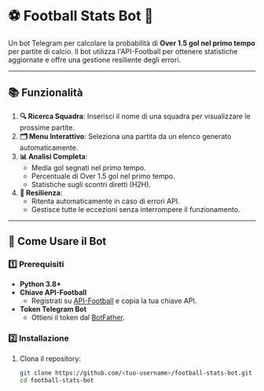 # ⚽ Football Stats Bot 🤖

Un bot Telegram per calcolare la probabilità di **Over 1.5 gol nel primo tempo** per partite di calcio. Il bot utilizza l'API-Football per ottenere statistiche aggiornate e offre una gestione resiliente degli errori.

---

## 📚 Funzionalità
1. **🔍 Ricerca Squadra**: Inserisci il nome di una squadra per visualizzare le prossime partite.
2. **🗂️ Menu Interattivo**: Seleziona una partita da un elenco generato automaticamente.
3. **📊 Analisi Completa**:
   - Media gol segnati nel primo tempo.
   - Percentuale di Over 1.5 gol nel primo tempo.
   - Statistiche sugli scontri diretti (H2H).
4. **🔄 Resilienza**:
   - Ritenta automaticamente in caso di errori API.
   - Gestisce tutte le eccezioni senza interrompere il funzionamento.

---

## 🚀 Come Usare il Bot

### 1️⃣ Prerequisiti
- **Python 3.8+**
- **Chiave API-Football**
  - Registrati su [API-Football](https://www.api-football.com/) e copia la tua chiave API.
- **Token Telegram Bot**
  - Ottieni il token dal [BotFather](https://core.telegram.org/bots#botfather).

### 2️⃣ Installazione
1. Clona il repository:
   ```bash
   git clone https://github.com/<tuo-username>/football-stats-bot.git
   cd football-stats-bot
